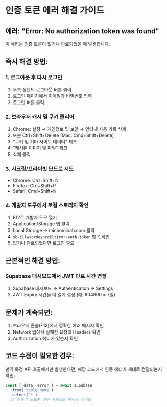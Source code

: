 # 인증 토큰 에러 해결 가이드

## 에러: "Error: No authorization token was found"

이 에러는 인증 토큰이 없거나 만료되었을 때 발생합니다.

## 즉시 해결 방법:

### 1. 로그아웃 후 다시 로그인
1. 우측 상단의 로그아웃 버튼 클릭
2. 로그인 페이지에서 이메일과 비밀번호 입력
3. 로그인 버튼 클릭

### 2. 브라우저 캐시 및 쿠키 클리어
1. Chrome: 설정 → 개인정보 및 보안 → 인터넷 사용 기록 삭제
2. 또는 Ctrl+Shift+Delete (Mac: Cmd+Shift+Delete)
3. "쿠키 및 기타 사이트 데이터" 체크
4. "캐시된 이미지 및 파일" 체크
5. 삭제 클릭

### 3. 시크릿/프라이빗 모드로 시도
- Chrome: Ctrl+Shift+N
- Firefox: Ctrl+Shift+P
- Safari: Cmd+Shift+N

### 4. 개발자 도구에서 로컬 스토리지 확인
1. F12로 개발자 도구 열기
2. Application/Storage 탭 클릭
3. Local Storage → minhominah.com 클릭
4. `sb-illwscrdeyncckltjrmr-auth-token` 항목 확인
5. 없거나 만료되었다면 로그인 필요

## 근본적인 해결 방법:

### Supabase 대시보드에서 JWT 만료 시간 연장
1. Supabase 대시보드 → Authentication → Settings
2. JWT Expiry 시간을 더 길게 설정 (예: 604800 = 7일)

## 문제가 계속되면:

1. 브라우저 콘솔(F12)에서 정확한 에러 메시지 확인
2. Network 탭에서 실패한 요청의 Headers 확인
3. Authorization 헤더가 있는지 확인

## 코드 수정이 필요한 경우:

만약 특정 API 호출에서만 발생한다면, 해당 코드에서 인증 헤더가 제대로 전달되는지 확인:

```typescript
const { data, error } = await supabase
  .from('table_name')
  .select('*')
  // 인증이 필요한 경우 자동으로 헤더가 추가됨
```
